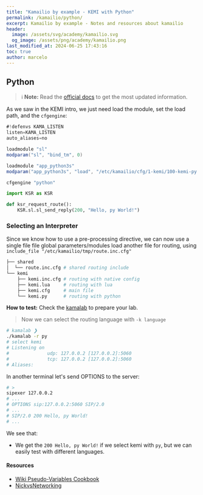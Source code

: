 ```yaml
---
title: "Kamailio by example - KEMI with Python"
permalink: /kamailio/python/
excerpt: Kamailio by example - Notes and resources about kamailio
header:
  image: /assets/svg/academy/kamailio.svg
  og_image: /assets/png/academy/kamailio.png
last_modified_at: 2024-06-25 17:43:16
toc: true
author: marcelo
---
```

## Python

> :information_source: **Note:** Read the [official docs](https://kamailio.org/docs/tutorials/devel/kamailio-kemi-framework) to get the most updated information.


As we saw in the KEMI intro, we just need load the module, set the load path, and the `cfgengine`:

```c#
#!defenvs KAMA_LISTEN
listen=KAMA_LISTEN
auto_aliases=no

loadmodule "sl"
modparam("sl", "bind_tm", 0)

loadmodule "app_python3s"
modparam("app_python3s", "load", "/etc/kamailio/cfg/1-kemi/100-kemi-py.py")

cfgengine "python"
```

```py
import KSR as KSR

def ksr_request_route():
    KSR.sl.sl_send_reply(200, "Hello, py World!")
```

### Selecting an Interpreter
Since we know how to use a pre-processing directive, we can now use a single file file global parameters/modules load another file for routing, using `include_file "/etc/kamailio/tmp/route.inc.cfg"`

```sh
├── shared
│  └── route.inc.cfg # shared routing include
└── kemi
    ├── kemi.inc.cfg # routing with native config
    ├── kemi.lua     # routing with lua
    ├── kemi.cfg     # main file
    └── kemi.py      # routing with python
```

**How to test:** Check the [kamalab](/kamailio/kamalab/) to prepare your lab.

> Now we can select the routing language with `-k language`

```sh
# kamalab ❯
./kamalab -r py
# select kemi
# Listening on
#              udp: 127.0.0.2 [127.0.0.2]:5060
#              tcp: 127.0.0.2 [127.0.0.2]:5060
# Aliases:
```

In another terminal let's send OPTIONS to the server:
```sh
# >
sipexer 127.0.0.2
# ...
# OPTIONS sip:127.0.0.2:5060 SIP/2.0
# ...
# SIP/2.0 200 Hello, py World!
# ...
```

We see that:
* We get the `200 Hello, py World!` if we select kemi with `py`, but we can easily test with different languages.

#### Resources
* [Wiki Pseudo-Variables Cookbook](https://www.kamailio.org/wikidocs/cookbooks/devel/pseudovariables/)
* [NickvsNetworking](https://nickvsnetworking.com/kamailio-bytes-kemi-intro/)
